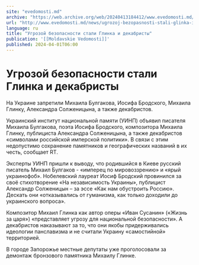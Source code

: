```yaml
---
site: "evedomosti.md"
archive: "https://web.archive.org/web/20240413184412/www.evedomosti.md/news/ugrozoj-bezopasnosti-stali-glinka-i-dekabristy"
url: "http://www.evedomosti.md/news/ugrozoj-bezopasnosti-stali-glinka-i-dekabristy"
language: ru
title: "Угрозой безопасности стали Глинка и декабристы"
publication: '[[Moldavskie Vedomosti]]'
published: 2024-04-01T06:00
---
```


# Угрозой безопасности стали Глинка и декабристы

На Украине запретили Михаила Булгакова, Иосифа Бродского, Михаила Глинку, Александра Солженицына, а также декабристов.

Украинский институт национальной памяти (УИНП) объявил писателя Михаила Булгакова, поэта Иосифа Бродского, композитора Михаила Глинку, публициста Александра Солженицына, а также декабристов «символами российской имперской политики». В связи с этим недопустимо сохранение памятников и географических названий в их честь, сообщает RT.

Эксперты УИНП пришли к выводу, что родившийся в Киеве русский писатель Михаил Булгаков - «имперец по мировоззрению» и «ярый украинофоб». Нобелевский лауреат Иосиф Бродский провинился за своё стихотворение «На независимость Украины», публицист Александр Солженицын – за эссе «Как нам обустроить Россию».  Дескать они «отказывались от гуманизма, как только доходили до украинского вопроса».

Композитор Михаил Глинка как автор оперы «Иван Сусанин» («Жизнь за царя») «представляет угрозу для национальной безопасности». А декабристов наказывают за то, что они якобы придерживались идеологии панславизма и не считали Украину «самостийной» территорией.

В городе Запорожье местные депутаты уже проголосовали за демонтаж бронзового памятника Михаилу Глинке.